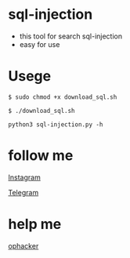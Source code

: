 # sql-injection

* this tool for search sql-injection
* easy for use 

# Usege

```
$ sudo chmod +x download_sql.sh
```
```
$ ./download_sql.sh
```
```
python3 sql-injection.py -h
```

# follow me

[Instagram](https://instagram.com/d_5tr)


[Telegram](https://t.me/d5tr_Cyber)

# help me 

[ophacker](https://github.com/KalidOp)
